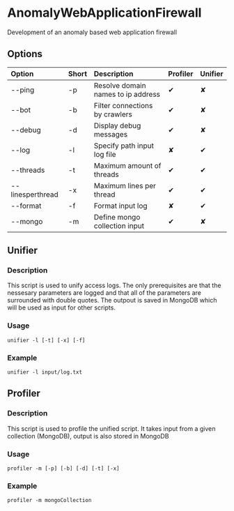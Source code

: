 # AnomalyWebApplicationFirewall
Development of an anomaly based web application firewall


## Options 

| Option | Short | Description | Profiler | Unifier
|:-------------|:-------------|:-----|:------|:------|
| --ping | -p | Resolve domain names to ip address | ✔ | ✘ |
| --bot | -b | Filter connections by crawlers | ✔ | ✘ |
| --debug | -d | Display debug messages | ✔ | ✘ |
| --log | -l | Specify path input log file | ✘ | ✔ |
| --threads | -t | Maximum amount of threads | ✔ | ✔ |
| --linesperthread | -x | Maximum lines per thread | ✔ | ✔ |
| --format | -f | Format input log | ✘ | ✔ |
| --mongo | -m | Define mongo collection input | ✔ | ✘ |




## Unifier
### Description
This script is used to unify access logs. The only prerequisites are that the nessesary parameters are logged and that all of the parameters are surrounded with double quotes. The outpout is saved in MongoDB which will be used as input for other scripts.

### Usage
`unifier -l [-t] [-x] [-f]`

### Example
`unifier -l input/log.txt`



## Profiler
### Description
This script is used to profile the unified script. It takes input from a given collection (MongoDB), output is also stored in MongoDB

### Usage
`profiler -m [-p] [-b] [-d] [-t] [-x]`

### Example
`profiler -m mongoCollection`



